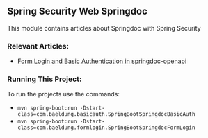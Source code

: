 ## Spring Security Web Springdoc

This module contains articles about Springdoc with Spring Security 

### Relevant Articles: 

- [Form Login and Basic Authentication in springdoc-openapi](https://www.baeldung.com/form-login-and-basic-authentication-in-springdoc-openapi/)

### Running This Project:

To run the projects use the commands:
- `mvn spring-boot:run -Dstart-class=com.baeldung.basicauth.SpringBootSpringdocBasicAuth`
- `mvn spring-boot:run -Dstart-class=com.baeldung.formlogin.SpringBootSpringdocFormLogin`


